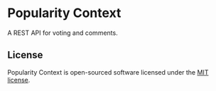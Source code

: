 # Popularity Context

A REST API for voting and comments.

## License

Popularity Context is open-sourced software licensed under the [MIT license](https://opensource.org/licenses/MIT).
